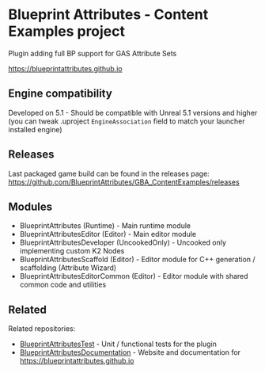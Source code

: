 # Blueprint Attributes - Content Examples project

Plugin adding full BP support for GAS Attribute Sets

https://blueprintattributes.github.io

## Engine compatibility

Developed on 5.1 - Should be compatible with Unreal 5.1 versions and higher (you can tweak .uproject `EngineAssociation` field to match your launcher installed engine)

## Releases

Last packaged game build can be found in the releases page: https://github.com/BlueprintAttributes/GBA_ContentExamples/releases

## Modules

- BlueprintAttributes (Runtime) - Main runtime module
- BlueprintAttributesEditor (Editor) - Main editor module
- BlueprintAttributesDeveloper (UncookedOnly) - Uncooked only implementing custom K2 Nodes
- BlueprintAttributesScaffold (Editor) - Editor module for C++ generation / scaffolding (Attribute Wizard)
- BlueprintAttributesEditorCommon (Editor) - Editor module with shared common code and utilities

## Related

Related repositories:

- [BlueprintAttributesTest](https://github.com/BlueprintAttributes/BlueprintAttributesTests) - Unit / functional tests for the plugin
- [BlueprintAttributesDocumentation](https://github.com/BlueprintAttributes/BlueprintAttributesDocumentation) - Website and documentation for https://blueprintattributes.github.io